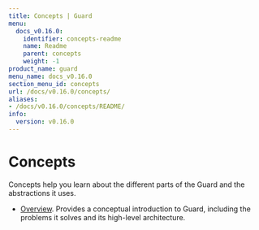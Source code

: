 ```yaml
---
title: Concepts | Guard
menu:
  docs_v0.16.0:
    identifier: concepts-readme
    name: Readme
    parent: concepts
    weight: -1
product_name: guard
menu_name: docs_v0.16.0
section_menu_id: concepts
url: /docs/v0.16.0/concepts/
aliases:
- /docs/v0.16.0/concepts/README/
info:
  version: v0.16.0
---
```


# Concepts

Concepts help you learn about the different parts of the Guard and the abstractions it uses.

- [Overview](/docs/v0.16.0/concepts/overview). Provides a conceptual introduction to Guard, including the problems it solves and its high-level architecture.
